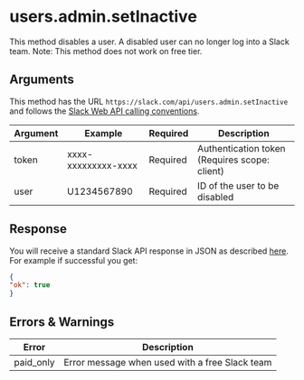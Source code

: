 # users.admin.setInactive
This method disables a user. A disabled user can no longer log into a Slack team.
Note: This method does not work on free tier.

## Arguments

This method has the URL `https://slack.com/api/users.admin.setInactive` and follows the [Slack Web API calling conventions](https://api.slack.com/web#basics).

Argument|Example|Required|Description
--------|-------|--------|-----------
token|xxxx-xxxxxxxxx-xxxx|Required|Authentication token (Requires scope: client)
user|U1234567890|Required|ID of the user to be disabled

## Response

You will receive a standard Slack API response in JSON as described [here](https://api.slack.com/web#basics). For example if successful you get:

```json
{
"ok": true
}
```
## Errors & Warnings

Error|Description
--------|-------
paid_only|Error message when used with a free Slack team
